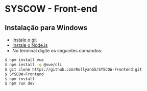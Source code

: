 # SYSCOW - Front-end

## Instalação para Windows
- [Instale o git](https://gitforwindows.org)
- [Instale o Node.js](https://nodejs.org/en/download/)
- No terminal digite os seguintes comandos:
``` bash
$ npm install vue
$ npm install -g @vue/cli
$ git clone https://github.com/RullyanGS/SYSCOW-Frontend.git
$ SYSCOW-Frontend
$ npm install
$ npm run dev
```


